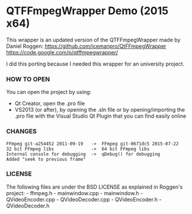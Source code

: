 # QTFFmpegWrapper Demo (2015 x64)

This wrapper is an updated version of the QTFFmpegWrapper made by Daniel Roggen:
https://github.com/icemanpro/QtFFmpegWrapper
https://code.google.com/p/qtffmpegwrapper/

I did this porting because I needed this wrapper for an university project.

### HOW TO OPEN

You can open the project by using:
- Qt Creator, open the .pro file
- VS2013 (or after), by opening the .sln file or by opening/importing 
  the .pro file with the Visual Studio Qt Plugin that you can find 
  easily online

### CHANGES

	FFmpeg git-a254452 2011-09-19	->	FFmpeg git-0671dc5 2015-07-22
	32 bit FFmpeg libs				->	64 bit FFmpeg libs
	Internal console for debugging	->	qDebug() for debugging
	Added "seek to previous frame"
	
### LICENSE
	
The following files are under the BSD LICENSE as explained in Roggen's project:
	- ffmpeg.h
	- mainwindow.cpp
	- mainwindow.h
	- QVideoEncoder.cpp
	- QVideoDecoder.cpp
	- QVideoEncoder.h
	- QVideoDecoder.h
